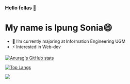 ### Hello fellas 👋
# My name is Ipung Sonia😄

- 🔭 I’m currently majoring at Information Engineering UGM
- ⚡ Interested in Web-dev

[![Anurag's GitHub stats](https://github-readme-stats.vercel.app/api?username=ipungsonia&theme=dark&show_icons=true)](https://github.com/ipungsonia/github-readme-stats)

[![Top Langs](https://github-readme-stats.vercel.app/api/top-langs/?username=ipungsonia&theme=dark&show_icons=true)](https://github.com/ipungsonia/github-readme-stats)

![](https://komarev.com/ghpvc/?username=your-github-ipungsonia)
<!--
**ipungsonia/ipungsonia** is a ✨ _special_ ✨ repository because its `README.md` (this file) appears on your GitHub profile.

Here are some ideas to get you started:

- 🔭 I’m currently working on ...
- 🌱 I’m currently learning ...
- 👯 I’m looking to collaborate on ...
- 🤔 I’m looking for help with ...
- 💬 Ask me about ...
- 📫 How to reach me: ...
- 😄 Pronouns: ...
- ⚡ Fun fact: ...
-->
